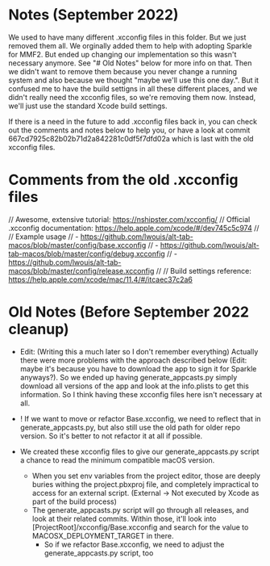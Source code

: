 
# Notes (September 2022)

We used to have many different .xcconfig files in this folder. But we just removed them all.
We orginally added them to help with adopting Sparkle for MMF2. But ended up changing our implementation so this wasn't necessary anymore. See "# Old Notes" below for more info on that. 
Then we didn't want to remove them because you never change a running system and also because we thought "maybe we'll use this one day.". But it confused me to have the build settigns in all these different places, and we didn't really need the xcconfig files, so we're removing them now. 
Instead, we'll just use the standard Xcode build settings.

If there is a need in the future to add .xcconfig files back in, you can check out the comments and notes below to help you, or have a look at commit 667cd7925c82b02b71d2a842281c0df5f7dfd02a which is last with the old xcconfig files.

# Comments from the old .xcconfig files


// Awesome, extensive tutorial: https://nshipster.com/xcconfig/
// Official .xcconfig documentation: https://help.apple.com/xcode/#/dev745c5c974
//
// Example usage
//  - https://github.com/lwouis/alt-tab-macos/blob/master/config/base.xcconfig
//  - https://github.com/lwouis/alt-tab-macos/blob/master/config/debug.xcconfig
//  - https://github.com/lwouis/alt-tab-macos/blob/master/config/release.xcconfig
//
// Build settings reference: https://help.apple.com/xcode/mac/11.4/#/itcaec37c2a6

# Old Notes (Before September 2022 cleanup)

- Edit: (Writing this a much later so I don't remember everything) Actually there were more problems with the approach described below (Edit: maybe it's because you have to download the app to sign it for Sparkle anyways?). So we ended up having generate_appcasts.py simply download all versions of the app and look at the info.plists to get this information. So I think having these xcconfig files here isn't necessary at all.

- ! If we want to move or refactor Base.xcconfig, we need to reflect that in generate_appcasts.py, but also still use the old path for older repo version. So it's better to not refactor it at all if possible.
- We created these xcconfig files to give our generate_appcasts.py script a chance to read the minimum compatible macOS version.
    - When you set env variables from the project editor, those are deeply buries withing the project.pbxproj file, and completely impractical to access for an external script. (External -> Not executed by Xcode as part of the build process)
    - The generate_appcasts.py script will go through all releases, and look at their related commits. Within those, it'll look into [ProjectRoot]/xcconfig/Base.xcconfig and search for the value to MACOSX_DEPLOYMENT_TARGET in there.
        - So if we refactor Base.xcconfig, we need to adjust the generate_appcasts.py script, too

